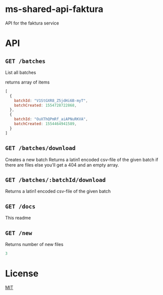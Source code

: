 # ms-shared-api-faktura

API for the faktura service

# API

## `GET /batches`

List all batches

returns array of items

```JavaScript
[
  {
    batchId: "V1StGXR8_Z5jdHi6B-myT",
    batchCreated: 1554728722868,
  },
  {
    batchId: "OuXThQPmRf_aiAPNuRKVA",
    batchCreated: 1554464941589,
  }
]
```

## `GET /batches/download`

Creates a new batch
Returns a latin1 encoded csv-file of the given batch if there are files else you'll get a 404 and an empty array.

## `GET /batches/:batchId/download`

Returns a latin1 encoded csv-file of the given batch

## `GET /docs`

This readme

## `GET /new`

Returns number of new files

```JavaScript
3
```

# License

[MIT](LICENSE)